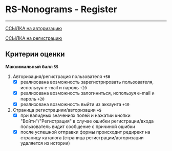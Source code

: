 # RS-Nonograms - Register

---

[ССЫЛКА на авторизацию](https://nlb-rs-nonogram.netlify.app/auth)

[ССЫЛКА на регистрацию](https://nlb-rs-nonogram.netlify.app/register)

## Критерии оценки

**Максимальный балл `55`**

1. Авторизация/регистрация пользователя **`+50`**
    - [x] реализована возможность зарегистрировать пользователя, используя e-mail и пароль `+20`
    - [x] реализована возможность залогиниться, используя e-mail и пароль `+20`
    - [x] реализована возможность выйти из аккаунта `+10`
2. Страница регистрациии/авторизации **`+5`**
    - [x] при валидных значениях полей и нажатии кнопки "Войти"/"Регистрация" в случае ошибки регистрации/входа пользователь видит сообщение с причиной ошибки
    - [x] после успешной отправки формы происходит редирект на страницу каталога (страница регистрации/авторизации удаляется из истории)
